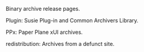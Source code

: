 Binary archive release pages.

Plugin: Susie Plug-in and Common Archivers Library.

PPx: Paper Plane xUI archives.

redistribution: Archives from a defunct site.
